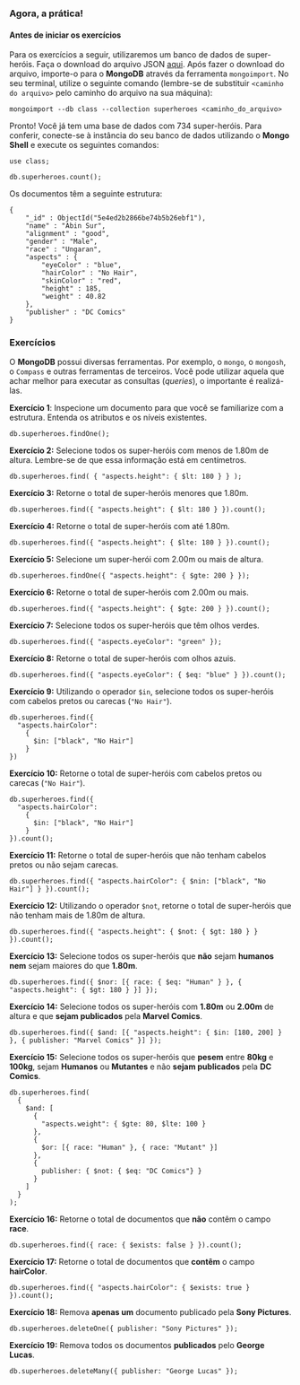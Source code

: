 ### Agora, a prática!

#### Antes de iniciar os exercícios

Para os exercícios a seguir, utilizaremos um banco de dados de super-heróis. Faça o download do arquivo JSON [aqui](https://s3.us-east-2.amazonaws.com/assets.app.betrybe.com/back-end/mongodb/superheroes-957c961ea234d06d7cfdae73c87d47a6.json).
Após fazer o download do arquivo, importe-o para o **MongoDB** através da ferramenta `mongoimport`. No seu terminal, utilize o seguinte comando (lembre-se de substituir `<caminho do arquivo>` pelo caminho do arquivo na sua máquina):

```
mongoimport --db class --collection superheroes <caminho_do_arquivo>
```

Pronto! Você já tem uma base de dados com 734 super-heróis. Para conferir, conecte-se à instância do seu banco de dados utilizando o **Mongo Shell** e execute os seguintes comandos:

```
use class;

db.superheroes.count();
```

Os documentos têm a seguinte estrutura:

```
{
    "_id" : ObjectId("5e4ed2b2866be74b5b26ebf1"),
    "name" : "Abin Sur",
    "alignment" : "good",
    "gender" : "Male",
    "race" : "Ungaran",
    "aspects" : {
        "eyeColor" : "blue",
        "hairColor" : "No Hair",
        "skinColor" : "red",
        "height" : 185,
        "weight" : 40.82
    },
    "publisher" : "DC Comics"
}
```

### Exercícios

O **MongoDB** possui diversas ferramentas. Por exemplo, o `mongo`, o `mongosh`, o `Compass` e outras ferramentas de terceiros. Você pode utilizar aquela que achar melhor para executar as consultas (_queries_), o importante é realizá-las.

**Exercício 1**: Inspecione um documento para que você se familiarize com a estrutura. Entenda os atributos e os níveis existentes.

```
db.superheroes.findOne();
```

**Exercício 2:** Selecione todos os super-heróis com menos de 1.80m de altura. Lembre-se de que essa informação está em centímetros.

```
db.superheroes.find( { "aspects.height": { $lt: 180 } } );
```

**Exercício 3:** Retorne o total de super-heróis menores que 1.80m.

```
db.superheroes.find({ "aspects.height": { $lt: 180 } }).count();
```

**Exercício 4:** Retorne o total de super-heróis com até 1.80m.

```
db.superheroes.find({ "aspects.height": { $lte: 180 } }).count();
```

**Exercício 5:** Selecione um super-herói com 2.00m ou mais de altura.

```
db.superheroes.findOne({ "aspects.height": { $gte: 200 } });
```

**Exercício 6:** Retorne o total de super-heróis com 2.00m ou mais.

```
db.superheroes.find({ "aspects.height": { $gte: 200 } }).count();
```

**Exercício 7:** Selecione todos os super-heróis que têm olhos verdes.

```
db.superheroes.find({ "aspects.eyeColor": "green" });
```

**Exercício 8:** Retorne o total de super-heróis com olhos azuis.

```
db.superheroes.find({ "aspects.eyeColor": { $eq: "blue" } }).count();
```
**Exercício 9:** Utilizando o operador `$in`, selecione todos os super-heróis com cabelos pretos ou carecas (`"No Hair"`).

```
db.superheroes.find({
  "aspects.hairColor":
    {
      $in: ["black", "No Hair"]
    }
})
```

**Exercício 10:** Retorne o total de super-heróis com cabelos pretos ou carecas (`"No Hair"`).

```
db.superheroes.find({
  "aspects.hairColor":
    {
      $in: ["black", "No Hair"]
    }
}).count();
```

**Exercício 11:** Retorne o total de super-heróis que não tenham cabelos pretos ou não sejam carecas.

```
db.superheroes.find({ "aspects.hairColor": { $nin: ["black", "No Hair"] } }).count();
```

**Exercício 12:** Utilizando o operador `$not`, retorne o total de super-heróis que não tenham mais de 1.80m de altura.

```
db.superheroes.find({ "aspects.height": { $not: { $gt: 180 } } }).count();
```

**Exercício 13:** Selecione todos os super-heróis que **não** sejam **humanos nem** sejam maiores do que **1.80m**.

```
db.superheroes.find({ $nor: [{ race: { $eq: "Human" } }, { "aspects.height": { $gt: 180 } }] });
```

**Exercício 14:** Selecione todos os super-heróis com **1.80m** ou **2.00m** de altura e que **sejam publicados** pela **Marvel Comics**.

```
db.superheroes.find({ $and: [{ "aspects.height": { $in: [180, 200] } }, { publisher: "Marvel Comics" }] });
```

**Exercício 15:** Selecione todos os super-heróis que **pesem** entre **80kg** e **100kg**, sejam **Humanos** ou **Mutantes** e não **sejam publicados** pela **DC Comics**.

```
db.superheroes.find(
  {
    $and: [
      {
        "aspects.weight": { $gte: 80, $lte: 100 }
      },
      {
        $or: [{ race: "Human" }, { race: "Mutant" }]
      },
      {
        publisher: { $not: { $eq: "DC Comics"} }
      }
    ]
  }
);
```

**Exercício 16:** Retorne o total de documentos que **não** contêm o campo **race**.

```
db.superheroes.find({ race: { $exists: false } }).count();
```

**Exercício 17:** Retorne o total de documentos que **contêm** o campo **hairColor**.

```
db.superheroes.find({ "aspects.hairColor": { $exists: true } }).count();
```

**Exercício 18:** Remova **apenas um** documento publicado pela **Sony Pictures**.

```
db.superheroes.deleteOne({ publisher: "Sony Pictures" });
```

**Exercício 19:** Remova todos os documentos **publicados** pelo **George Lucas**.

```
db.superheroes.deleteMany({ publisher: "George Lucas" });
```

